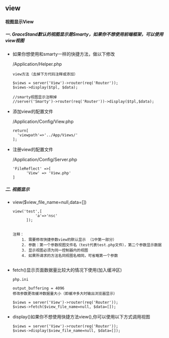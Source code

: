 ## view
#### 视图显示View ####

##### 一. GraceStand默认的视图显示是Smarty，如果你不想使用前端框架，可以使用view视图 #####

+ 如果你想使用和smarty一样的快捷方法，做以下修改

  /Application/Helper.php   
  ```
  view方法（去掉下方代码注释或添加）
  
  $views = server('View')->router(req('Router'));
  $views->display($tpl, $data);
  
  //smarty视图显示注释掉
  //server('Smarty')->router(req('Router'))->display($tpl,$data);
  
  ```
  
+ 添加view的配置文件
  
  /Application/Config/View.php

  ```
  return[
    'viewpath'=>'../App/Views/'
  ];
  
  ```
  
+ 注册view的配置文件

  /Application/Config/Server.php
  
  ```
  'FileReflect' =>[
        'View' => 'View.php'
  ]
  ```
  
##### 二. 视图显示 #####

+ view($view_file_name=null,data=[])
  ```
  view('test',[
            'a'=>'nsc'
        ]);
        
        
  注释：
      1. 需要修改快捷参数view的默认显示 （1中第一部分）
      2. 参数：第一个参数视图文件名（test代表test.php文件），第二个参数显示数据
      3. 显示视图必须为同一控制器内的视图
      4. 如果所请求的方法名同视图名相同，可省略第一个参数
        
   ```
   
+ fetch()显示页面数据量比较大的情况下使用(加入缓冲区)
  ```
  php.ini  
  
  output_buffering = 4096
  修改参数更改缓冲数据量大小（即缓冲多大时输出浏览器显示）
  
  $views = server('View')->router(req('Router'));
  $views->fetch($view_file_name=null, $data=[]);
  
  ```
  
+ display()如果你不想使用快捷方法view(),你可以使用以下方式调用视图
  
  ```
  $views = server('View')->router(req('Router'));
  $views->display($view_file_name=null, $data=[]);
  
  ```